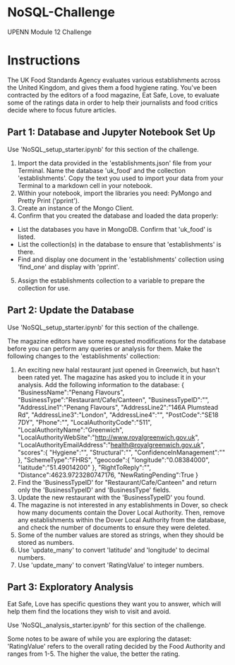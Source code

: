 # NoSQL-Challenge
UPENN Module 12 Challenge


# Instructions
The UK Food Standards Agency evaluates various establishments across the United Kingdom, and gives them a food hygiene rating. You've been contracted by the editors of a food magazine, Eat Safe, Love, to evaluate some of the ratings data in order to help their journalists and food critics decide where to focus future articles.

## Part 1: Database and Jupyter Notebook Set Up
Use 'NoSQL_setup_starter.ipynb' for this section of the challenge.
1. Import the data provided in the 'establishments.json' file from your Terminal. Name the database 'uk_food' and the collection 'establishments'. Copy the text you used to import your data from your Terminal to a markdown cell in your notebook.
2. Within your notebook, import the libraries you need: PyMongo and Pretty Print ('pprint').
3. Create an instance of the Mongo Client.
4. Confirm that you created the database and loaded the data properly:
* List the databases you have in MongoDB. Confirm that 'uk_food' is listed.
* List the collection(s) in the database to ensure that 'establishments' is there.
* Find and display one document in the 'establishments' collection using 'find_one' and display with 'pprint'.
5. Assign the establishments collection to a variable to prepare the collection for use.

## Part 2: Update the Database
Use 'NoSQL_setup_starter.ipynb' for this section of the challenge.

The magazine editors have some requested modifications for the database before you can perform any queries or analysis for them. Make the following changes to the 'establishments' collection:
1. An exciting new halal restaurant just opened in Greenwich, but hasn't been rated yet. The magazine has asked you to include it in your analysis. Add the following information to the database:
  {
    "BusinessName":"Penang Flavours",
    "BusinessType":"Restaurant/Cafe/Canteen",
    "BusinessTypeID":"",
    "AddressLine1":"Penang Flavours",
    "AddressLine2":"146A Plumstead Rd",
    "AddressLine3":"London",
    "AddressLine4":"",
    "PostCode":"SE18 7DY",
    "Phone":"",
    "LocalAuthorityCode":"511",
    "LocalAuthorityName":"Greenwich",
    "LocalAuthorityWebSite":"http://www.royalgreenwich.gov.uk",
    "LocalAuthorityEmailAddress":"health@royalgreenwich.gov.uk",
    "scores":{
        "Hygiene":"",
        "Structural":"",
        "ConfidenceInManagement":""
    },
    "SchemeType":"FHRS",
    "geocode":{
        "longitude":"0.08384000",
        "latitude":"51.49014200"
    },
    "RightToReply":"",
    "Distance":4623.9723280747176,
    "NewRatingPending":True
}
2. Find the 'BusinessTypeID' for "Restaurant/Cafe/Canteen" and return only the 'BusinessTypeID' and 'BusinessType' fields.
3. Update the new restaurant with the 'BusinessTypeID' you found.
4. The magazine is not interested in any establishments in Dover, so check how many documents contain the Dover Local Authority. Then, remove any establishments within the Dover Local Authority from the database, and check the number of documents to ensure they were deleted.
5. Some of the number values are stored as strings, when they should be stored as numbers.
  1. Use 'update_many' to convert 'latitude' and 'longitude' to decimal numbers.
  2. Use 'update_many' to convert 'RatingValue' to integer numbers.

## Part 3: Exploratory Analysis
Eat Safe, Love has specific questions they want you to answer, which will help them find the locations they wish to visit and avoid.

Use 'NoSQL_analysis_starter.ipynb' for this section of the challenge.

Some notes to be aware of while you are exploring the dataset:
'RatingValue' refers to the overall rating decided by the Food Authority and ranges from 1-5. The higher the value, the better the rating.
